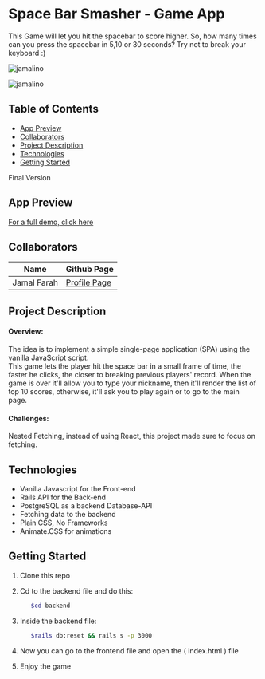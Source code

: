 # Space Bar Smasher - Game App

This Game will let you hit the spacebar to score higher. 
So, how many times can you press the spacebar in 5,10 or 30 seconds? Try not to break your keyboard :)

![jamalino](https://img.shields.io/badge/Project%20Status-Completed-brightgreen?style=for-the-badge&logo=appveyor
)

![jamalino](https://img.shields.io/badge/Completion-100%25-blue)

## Table of Contents

- [App Preview](#app-preview)
- [Collaborators](#collaborators)
- [Project Description](#project-description)
- [Technologies](#technologies)
- [Getting Started](#getting-started)



Final Version

## App Preview
[For a full demo, click here](https://youtu.be/7OdwSL0NaTM)

## Collaborators
| Name | Github Page |
| --- | --- |
| Jamal Farah | [Profile Page](https://github.com/moulayja) |


## Project Description
#### Overview:

The idea is to implement a simple single-page application (SPA) using the vanilla JavaScript script.  
This game lets the player hit the space bar in a small frame of time, the faster he clicks, the closer to breaking previous players' record.
When the game is over it'll allow you to type your nickname, then it'll render the list of top 10 scores, otherwise, it'll ask you to play again or to go to the main page.
#### Challenges:
Nested Fetching, instead of using React, this project made sure to focus on fetching.


## Technologies
- Vanilla Javascript for the Front-end
- Rails API for the Back-end
- PostgreSQL as a backend Database-API
- Fetching data to the backend
- Plain CSS, No Frameworks
- Animate.CSS for animations

## Getting Started
1. Clone this repo
2. Cd to the backend file and do this:
   ```bash
      $cd backend
   ```
3. Inside the backend file:

   ```bash
      $rails db:reset && rails s -p 3000
   ```
4. Now you can go to the frontend file and open the ( index.html ) file

5. Enjoy the game

